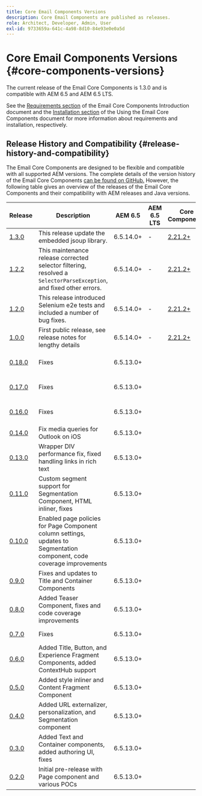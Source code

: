 ```yaml
---
title: Core Email Components Versions
description: Core Email Components are published as releases.
role: Architect, Developer, Admin, User
exl-id: 9733659a-641c-4a98-8d10-84e93e0e0a5d
---
```


# Core Email Components Versions {#core-components-versions}

The current release of the Email Core Components is 1.3.0 and is compatible with AEM 6.5 and AEM 6.5 LTS.

See the [Requirements section](/help/email/introduction.md#requirements) of the Email Core Components Introduction document and the [Installation section](/help/email/using.md#installing-the-email-core-components) of the Using the Email Core Components document for more information about requirements and installation, respectively.

## Release History and Compatibility {#release-history-and-compatibility}

The Email Core Components are designed to be flexible and compatible with all supported AEM versions. The complete details of the version history of the Email Core Components [can be found on GitHub.](https://github.com/adobe/aem-core-email-components/releases) However, the following table gives an overview of the releases of the Email Core Components and their compatibility with AEM releases and Java versions.

|Release|Description|AEM 6.5|AEM 6.5 LTS|Core Components|Java|Release Date|
|---|---|---|---|---|---|---|
|[1.3.0](https://github.com/adobe/aem-core-email-components/releases/tag/core.email.components.reactor-1.3.0)|This release update the embedded jsoup library.|6.5.14.0+|-|[2.21.2+](/help/versions.md)|8, 11|28 June 2024|
|[1.2.2](https://github.com/adobe/aem-core-email-components/releases/tag/core.email.components.reactor-1.2.2)|This maintenance release corrected selector filtering, resolved a `SelectorParseException`, and fixed other errors.|6.5.14.0+|-|[2.21.2+](/help/versions.md)|8, 11|24 May 2023|
|[1.2.0](https://github.com/adobe/aem-core-email-components/releases/tag/core.email.components.reactor-1.2.0)|This release introduced Selenium e2e tests and included a number of bug fixes.|6.5.14.0+|-|[2.21.2+](/help/versions.md)|8, 11|29 November 2022|
|[1.0.0](https://github.com/adobe/aem-core-email-components/releases/tag/core.email.components.reactor-1.0.0)|First public release, see release notes for lengthy details|6.5.14.0+|-|[2.21.2+](/help/versions.md)|8, 11|29 November 2022|
|[0.18.0](https://github.com/adobe/aem-core-email-components/releases/tag/v0.18.0)|Fixes|6.5.13.0+|||8, 11|30 September 2022|
|[0.17.0](https://github.com/adobe/aem-core-email-components/releases/tag/v0.17.0)|Fixes|6.5.13.0+|||8, 11|27 September 2022|
|[0.16.0](https://github.com/adobe/aem-core-email-components/releases/tag/v0.16.0)|Fixes|6.5.13.0+|||8, 11|14 September 2022|
|[0.14.0](https://github.com/adobe/aem-core-email-components/releases/tag/v0.14.0)|Fix media queries for Outlook on iOS|6.5.13.0+|||8, 11|8 August 2022|
|[0.13.0](https://github.com/adobe/aem-core-email-components/releases/tag/v0.13.0)|Wrapper DIV performance fix, fixed handling links in rich text|6.5.13.0+|||8, 11|27 July 2022|
|[0.11.0](https://github.com/adobe/aem-core-email-components/releases/tag/v0.11.0)|Custom segment support for Segmentation Component, HTML inliner, fixes|6.5.13.0+|||8, 11|6 July 2022|
|[0.10.0](https://github.com/adobe/aem-core-email-components/releases/tag/v0.10.0)|Enabled page policies for Page Component column settings, updates to Segmentation component, code coverage improvements|6.5.13.0+|||8, 11|15 June 2022|
|[0.9.0](https://github.com/adobe/aem-core-email-components/releases/tag/v0.9.0)|Fixes and updates to Title and Container Components|6.5.13.0+|||8, 11|1 June 2022|
|[0.8.0](https://github.com/adobe/aem-core-email-components/releases/tag/v0.8.0)|Added Teaser Component, fixes and code coverage improvements|6.5.13.0+|||8, 11|19 May 2022|
|[0.7.0](https://github.com/adobe/aem-core-email-components/releases/tag/v0.7.0)|Fixes|6.5.13.0+|||8, 11|4 May 2022|
|[0.6.0](https://github.com/adobe/aem-core-email-components/releases/tag/v0.6.0)|Added Title, Button, and Experience Fragment Components, added ContextHub support|6.5.13.0+|||8, 11|20 April 2022|
|[0.5.0](https://github.com/adobe/aem-core-email-components/releases/tag/v0.5.0)|Added style inliner and Content Fragment Component|6.5.13.0+|||8, 11|7 April 2022|
|[0.4.0](https://github.com/adobe/aem-core-email-components/releases/tag/v0.4.0)|Added URL externalizer, personalization, and Segmentation component|6.5.13.0+|||8, 11|23 March 2022|
|[0.3.0](https://github.com/adobe/aem-core-email-components/releases/tag/v0.3.0)|Added Text and Container components, added authoring UI, fixes|6.5.13.0+|||8, 11|9 March 2022|
|[0.2.0](https://github.com/adobe/aem-core-email-components/releases/tag/v0.2.0)|Initial pre-release with Page component and various POCs|6.5.13.0+|||8, 11|24 February 2022|
